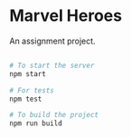# Marvel Heroes
An assignment project.

```sh

# To start the server
npm start

# For tests
npm test

# To build the project
npm run build
```
